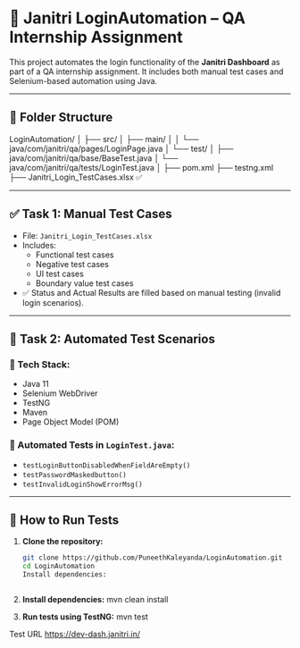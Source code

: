 # 🧪 Janitri LoginAutomation – QA Internship Assignment

This project automates the login functionality of the **Janitri Dashboard** as part of a QA internship assignment. It includes both manual test cases and Selenium-based automation using Java.

---

## 📁 Folder Structure

LoginAutomation/
│
├── src/
│   ├── main/
│   │   └── java/com/janitri/qa/pages/LoginPage.java
│   └── test/
│       ├── java/com/janitri/qa/base/BaseTest.java
│       └── java/com/janitri/qa/tests/LoginTest.java
│
├── pom.xml
├── testng.xml
├── Janitri_Login_TestCases.xlsx ✅


---

## ✅ Task 1: Manual Test Cases

- File: `Janitri_Login_TestCases.xlsx`
- Includes:
  - Functional test cases
  - Negative test cases
  - UI test cases
  - Boundary value test cases
- ✅ Status and Actual Results are filled based on manual testing (invalid login scenarios).

---

## 🤖 Task 2: Automated Test Scenarios

### 🔧 Tech Stack:

- Java 11
- Selenium WebDriver
- TestNG
- Maven
- Page Object Model (POM)

### 🧪 Automated Tests in `LoginTest.java`:

- `testLoginButtonDisabledWhenFieldAreEmpty()`
- `testPasswordMaskedbutton()`
- `testInvalidLoginShowErrorMsg()`

---

## 🚀 How to Run Tests

1. **Clone the repository:**
   ```bash
   git clone https://github.com/PuneethKaleyanda/LoginAutomation.git
   cd LoginAutomation
   Install dependencies:

   

2. **Install dependencies:**
mvn clean install

3. **Run tests using TestNG:**
mvn test

Test URL
https://dev-dash.janitri.in/


